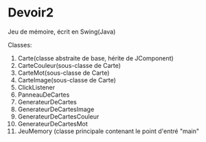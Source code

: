 # Devoir2
Jeu de mémoire, écrit en Swing(Java)



Classes:

1. Carte(classe abstraite de base, hérite de JComponent)
2. CarteCouleur(sous-classe de Carte)
3. CarteMot(sous-classe de Carte)
4. CarteImage(sous-classe de Carte)
5. ClickListener
6. PanneauDeCartes
7. GenerateurDeCartes
8. GenerateurDeCartesImage
9. GenerateurDeCartesCouleur
10. GenerateurDeCartesMot
11. JeuMemory (classe principale contenant le point d'entré "main"

